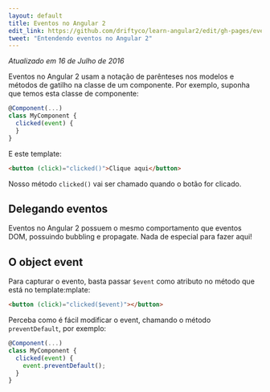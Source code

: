 ```yaml
---
layout: default
title: Eventos no Angular 2
edit_link: https://github.com/driftyco/learn-angular2/edit/gh-pages/events/index.md
tweet: "Entendendo eventos no Angular 2"
---
```


_Atualizado em 16 de Julho de 2016_

Eventos no Angular 2 usam a notação de parênteses nos modelos e métodos de gatilho na classe de um componente. Por exemplo, suponha que temos esta classe de componente:

```javascript
@Component(...)
class MyComponent {
  clicked(event) {
  }
}
```

E este template:

```html
<button (click)="clicked()">Clique aqui</button>
```

Nosso método `clicked()` vai ser chamado quando o botão for clicado.

## Delegando eventos

Eventos no Angular 2 possuem o mesmo comportamento que eventos DOM, possuindo bubbling e propagate. Nada de especial para fazer aqui!

## O object event

Para capturar o evento, basta passar `$event` como atributo no método que está no template:mplate:

```html
<button (click)="clicked($event)"></button>
```

Perceba como é fácil modificar o event, chamando o método `preventDefault`, por exemplo:

```javascript
@Component(...)
class MyComponent {
  clicked(event) {
    event.preventDefault();
  }
}
```
